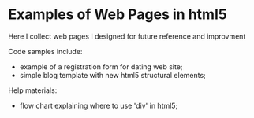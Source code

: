 # Examples of Web Pages in html5

Here I collect web pages I designed for future reference and improvment

Code samples include:
* example of a registration form for dating web site;
* simple blog template with new html5 structural elements;

Help materials:
* flow chart explaining where to use 'div' in html5;